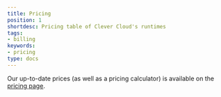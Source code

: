 ```yaml
---
title: Pricing
position: 1
shortdesc: Pricing table of Clever Cloud's runtimes
tags:
- billing
keywords:
- pricing
type: docs
---
```


Our up-to-date prices (as well as a pricing calculator) is available on the [pricing page](https://www.clever-cloud.com/pricing).
